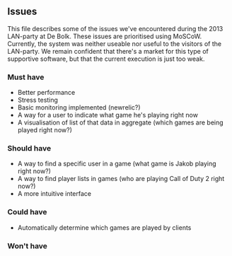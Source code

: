 ## Issues

This file describes some of the issues we've encountered during the 2013 LAN-party at De Bolk. These issues are prioritised using MoSCoW. Currently, the system was neither useable nor useful to the visitors of the LAN-party. We remain confident that there's a market for this type of supportive software, but that the current execution is just too weak.

### Must have
* Better performance
* Stress testing
* Basic monitoring implemented (newrelic?)
* A way for a user to indicate what game he's playing right now
* A visualisation of list of that data in aggregate (which games are being played right now?)

### Should have
* A way to find a specific user in a game (what game is Jakob playing right now?)
* A way to find player lists in games (who are playing Call of Duty 2 right now?)
* A more intuitive interface

### Could have
* Automatically determine which games are played by clients

### Won't have
